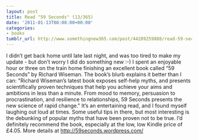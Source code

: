 ```yaml
---
layout: post
title: Read "59 Seconds" (13/365)
date: '2011-01-13T08:08:00+00:00'
categories:
- books
tumblr_url: http://www.somethingnew365.com/post/44289259888/read-59-seconds-13365
---
```

I didn’t get back home until late last night, and was too tired to make my update - but don’t worry I did do something new :-)
I spent an enjoyable hour or three on the train home finishing an excellent book called “59 Seconds” by Richard Wiseman.
The book’s blurb explains it better than I can:
"Richard Wiseman’s latest book exposes self-help myths, and presents scientifically proven techniques that help you achieve your aims and ambitions in less than a minute.  From mood to memory, persuasion to procrastination, and resilience to relationships, 59 Seconds presents the new science of rapid change."
It’s an entertaining read, and I found myself laughing out loud at times. Some useful tips in there, but most interesting is  the debunking of popular myths that have been proven not to be true.
I’d definitely recommend the book, especially at the low, low Kindle price of £4.05. More details at  http://59seconds.wordpress.com/

